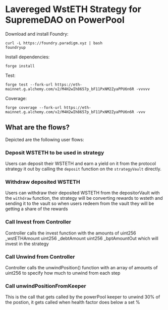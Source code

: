 # Lavereged WstETH Strategy for SupremeDAO on PowerPool


Download and install Foundry:
```
curl -L https://foundry.paradigm.xyz | bash
foundryup
```

Install dependencies:
```
forge install
```

Test:
```
forge test --fork-url https://eth-mainnet.g.alchemy.com/v2/M4H2wIh8657p_bF11PxNM2ZyaPPU6n6R -vvvvv

```

Coverage:
```
forge coverage --fork-url https://eth-mainnet.g.alchemy.com/v2/M4H2wIh8657p_bF11PxNM2ZyaPPU6n6R -vvv

```

## What are the flows?


Depicted are the following user flows:

### Deposit WSTETH to be used in strategy

Users can deposit their WSTETH and earn a yield on it from the protocol strategy it out by calling the `deposit` function on the `strategyVault` directly.

### Withdraw deposited WSTETH

Users can withdraw their deposited WSTETH from the depositorVault with the `withdraw` function, the strategy will be converting rewards to wsteth and sending it to the vault so when users redeem from the vault they will be getting a share of the rewards

### Call Invest from Controller

Controller calls the invest function with the amounts of uint256 _wstETHAmount uint256 _debtAmount uint256 _bptAmountOut which will invest in the strategy

### Call Unwind from Controller

Controller calls the unwindPosition()  function with an array of amounts of uint256 to specify how much to unwind from each step

### Call unwindPositionFromKeeper
This is the call that gets called by the powerPool keeper to unwind 30% of the postion, it gets called when health factor does below a set %


